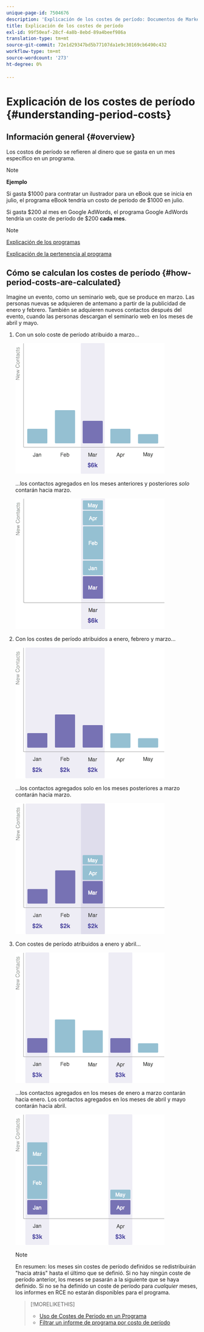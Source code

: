 ```yaml
---
unique-page-id: 7504676
description: 'Explicación de los costes de período: Documentos de Marketo: Documentación del producto'
title: Explicación de los costes de período
exl-id: 99f50eaf-28cf-4a8b-8ebd-89a4beef986a
translation-type: tm+mt
source-git-commit: 72e1d29347bd5b77107da1e9c30169cb6490c432
workflow-type: tm+mt
source-wordcount: '273'
ht-degree: 0%

---
```


# Explicación de los costes de período {#understanding-period-costs}

## Información general {#overview}

Los costos de período se refieren al dinero que se gasta en un mes específico en un programa.

>[!NOTE]
>
>**Ejemplo**
>
>Si gasta $1000 para contratar un ilustrador para un eBook que se inicia en julio, el programa eBook tendría un costo de período de $1000 en julio.
>
>Si gasta $200 al mes en Google AdWords, el programa Google AdWords tendría un coste de período de $200 **cada mes**.

>[!NOTE]
>
>[Explicación de los programas](/help/marketo/product-docs/core-marketo-concepts/programs/creating-programs/understanding-programs.md)
>
>[Explicación de la pertenencia al programa](/help/marketo/product-docs/core-marketo-concepts/programs/creating-programs/understanding-program-membership.md)

## Cómo se calculan los costes de período {#how-period-costs-are-calculated}

Imagine un evento, como un seminario web, que se produce en marzo. Las personas nuevas se adquieren de antemano a partir de la publicidad de enero y febrero. También se adquieren nuevos contactos después del evento, cuando las personas descargan el seminario web en los meses de abril y mayo.

1. Con un solo coste de período atribuido a marzo...

   ![](assets/graph1.png)

   ...los contactos agregados en los meses anteriores y posteriores *solo* contarán hacia marzo.

   ![](assets/graph2.png)

1. Con los costes de período atribuidos a enero, febrero y marzo...

   ![](assets/graph3.png)

   ...los contactos agregados solo en los meses posteriores a marzo contarán hacia marzo.

   ![](assets/graph4.png)

1. Con costes de período atribuidos a enero y abril...

   ![](assets/graph5.png)

   ...los contactos agregados en los meses de enero a marzo contarán hacia enero. Los contactos agregados en los meses de abril y mayo contarán hacia abril.

   ![](assets/graph6.png)

   >[!NOTE]
   >
   >En resumen: los meses sin costes de período definidos se redistribuirán &quot;hacia atrás&quot; hasta el último que se definió. Si no hay ningún coste de período anterior, los meses se pasarán a la siguiente que se haya definido. Si no se ha definido un coste de período para _cualquier_ meses, los informes en RCE no estarán disponibles para el programa.

   >[!MORELIKETHIS]
   >
   >* [Uso de Costes de Periodo en un Programa](/help/marketo/product-docs/core-marketo-concepts/programs/working-with-programs/using-period-costs-in-a-program.md)
   >* [Filtrar un informe de programa por costo de período](/help/marketo/product-docs/core-marketo-concepts/programs/program-performance-report/filter-a-program-report-by-period-cost.md)

